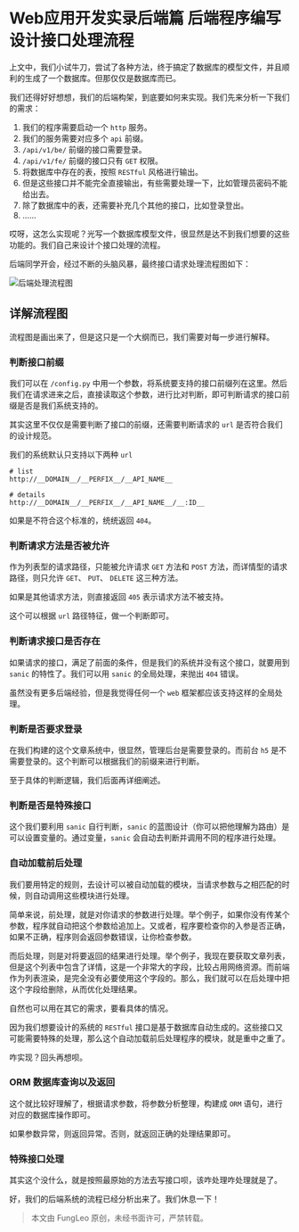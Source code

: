 # Web应用开发实录后端篇 后端程序编写 设计接口处理流程

上文中，我们小试牛刀，尝试了各种方法，终于搞定了数据库的模型文件，并且顺利的生成了一个数据库。但那仅仅是数据库而已。

我们还得好好想想，我们的后端构架，到底要如何来实现。我们先来分析一下我们的需求：

1. 我们的程序需要启动一个 `http` 服务。
2. 我们的服务需要对应多个 `api` 前缀。
3. `/api/v1/be/` 前缀的接口需要登录。
4. `/api/v1/fe/` 前缀的接口只有 `GET` 权限。
5. 将数据库中存在的表，按照 `RESTful` 风格进行输出。
6. 但是这些接口并不能完全直接输出，有些需要处理一下，比如管理员密码不能给出去。
7. 除了数据库中的表，还需要补充几个其他的接口，比如登录登出。
8. ……

哎呀，这怎么实现呢？光写一个数据库模型文件，很显然是达不到我们想要的这些功能的。我们自己来设计个接口处理的流程。

后端同学开会，经过不断的头脑风暴，最终接口请求处理流程图如下：

![后端处理流程图](https://raw.githubusercontent.com/fengcms/articles/master/image/37/3fb691f8e9f63e3b0b6bee0a369fbf.svg?sanitize=true)

## 详解流程图

流程图是画出来了，但是这只是一个大纲而已，我们需要对每一步进行解释。

### 判断接口前缀

我们可以在 `/config.py` 中用一个参数，将系统要支持的接口前缀列在这里。然后我们在请求进来之后，直接读取这个参数，进行比对判断，即可判断请求的接口前缀是否是我们系统支持的。

其实这里不仅仅是需要判断了接口的前缀，还需要判断请求的 `url` 是否符合我们的设计规范。

我们的系统默认只支持以下两种 `url`

```
# list
http://__DOMAIN__/__PERFIX__/__API_NAME__

# details
http://__DOMAIN__/__PERFIX__/__API_NAME__/__:ID__
```

如果是不符合这个标准的，统统返回 `404`。

### 判断请求方法是否被允许

作为列表型的请求路径，只能被允许请求 `GET` 方法和 `POST` 方法，而详情型的请求路径，则只允许 `GET`、 `PUT`、 `DELETE` 这三种方法。

如果是其他请求方法，则直接返回 `405` 表示请求方法不被支持。

这个可以根据 `url` 路径特征，做一个判断即可。

### 判断请求接口是否存在

如果请求的接口，满足了前面的条件，但是我们的系统并没有这个接口，就要用到 `sanic` 的特性了。我们可以用 `sanic` 的全局处理，来抛出 `404` 错误。

虽然没有更多后端经验，但是我觉得任何一个 `web` 框架都应该支持这样的全局处理。

### 判断是否要求登录

在我们构建的这个文章系统中，很显然，管理后台是需要登录的。而前台 `h5` 是不需要登录的。这个判断可以根据我们的前缀来进行判断。

至于具体的判断逻辑，我们后面再详细阐述。

### 判断是否是特殊接口

这个我们要利用 `sanic` 自行判断，`sanic` 的蓝图设计（你可以把他理解为路由）是可以设置变量的。通过变量，`sanic` 会自动去判断并调用不同的程序进行处理。

### 自动加载前后处理

我们要用特定的规则，去设计可以被自动加载的模块，当请求参数与之相匹配的时候，则自动调用这些模块进行处理。

简单来说，前处理，就是对你请求的参数进行处理。举个例子，如果你没有传某个参数，程序就自动把这个参数给追加上。又或者，程序要检查你的入参是否正确，如果不正确，程序则会返回参数错误，让你检查参数。

而后处理，则是对将要返回的结果进行处理。举个例子，我现在要获取文章列表，但是这个列表中包含了详情，这是一个非常大的字段，比较占用网络资源。而前端作为列表渲染，是完全没有必要使用这个字段的。那么，我们就可以在后处理中把这个字段给删除，从而优化处理结果。

自然也可以用在其它的需求，要看具体的情况。

因为我们想要设计的系统的 `RESTful` 接口是基于数据库自动生成的。这些接口又可能需要特殊的处理，那么这个自动加载前后处理程序的模块，就是重中之重了。

咋实现？回头再想呗。

### ORM 数据库查询以及返回

这个就比较好理解了，根据请求参数，将参数分析整理，构建成 `ORM` 语句，进行对应的数据库操作即可。

如果参数异常，则返回异常。否则，就返回正确的处理结果即可。

### 特殊接口处理

其实这个没什么，就是按照最原始的方法去写接口呗，该咋处理咋处理就是了。

好，我们的后端系统的流程已经分析出来了。我们休息一下！

> 本文由 FungLeo 原创，未经书面许可，严禁转载。

